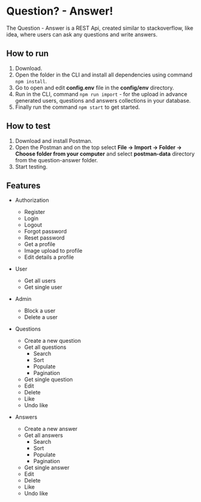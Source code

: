 # Question? - Answer! 
The Question - Answer is a REST Api, created similar to stackoverflow, like idea, where users can ask any questions and write answers.

## How to run 
1. Download.
2. Open the folder in the CLI and install all dependencies using command `npm install`.
3. Go to open and edit **config.env** file in the **config/env** directory.
4. Run in the CLI, command `npm run import` - for the upload in advance generated users, questions and answers collections in your database.
5. Finally run the command `npm start` to get started.

## How to test
1. Download and install Postman.
2. Open the Postman and on the top select **File -> Import -> Folder -> Choose folder from your computer** and select **postman-data** directory from the question-answer folder. 
3. Start testing. 

## Features
- Authorization
  - Register 
  - Login 
  - Logout 
  - Forgot password
  - Reset password
  - Get a profile 
  - Image upload to profile
  - Edit details a profile
 
- User
  - Get all users
  - Get single user

- Admin
  - Block a user
  - Delete a user

- Questions
  - Create a new question
  - Get all questions
    - Search
    - Sort
    - Populate
    - Pagination
  - Get single question 
  - Edit 
  - Delete 
  - Like 
  - Undo like 

- Answers
  - Create a new answer
  - Get all answers
    - Search
    - Sort
    - Populate
    - Pagination
  - Get single answer 
  - Edit 
  - Delete 
  - Like 
  - Undo like 


